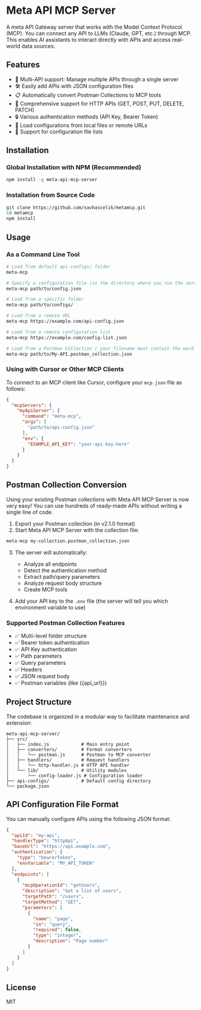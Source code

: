# Meta API MCP Server

A meta API Gateway server that works with the Model Context Protocol (MCP). You can connect any API to LLMs (Claude, GPT, etc.) through MCP. This enables AI assistants to interact directly with APIs and access real-world data sources.

## Features

- 🔄 Multi-API support: Manage multiple APIs through a single server
- 🛠️ Easily add APIs with JSON configuration files
- 📋 Automatically convert Postman Collections to MCP tools
- 🔌 Comprehensive support for HTTP APIs (GET, POST, PUT, DELETE, PATCH)
- 🔒 Various authentication methods (API Key, Bearer Token)
- 📁 Load configurations from local files or remote URLs
- 📑 Support for configuration file lists

## Installation

### Global Installation with NPM (Recommended)

```bash
npm install -g meta-api-mcp-server
```

### Installation from Source Code

```bash
git clone https://github.com/savhascelik/metamcp.git
cd metamcp
npm install
```

## Usage

### As a Command Line Tool

```bash
# Load from default api-configs/ folder
meta-mcp

# Specify a configuration file (in the directory where you run the server, there should be a folder with this name and structured json in it)
meta-mcp path/to/config.json

# Load from a specific folder
meta-mcp path/to/configs/

# Load from a remote URL
meta-mcp https://example.com/api-config.json

# Load from a remote configuration list
meta-mcp https://example.com/config-list.json

# Load from a Postman Collection ( your filename must contain the word ‘postman’, I'll bind it to a variable when I have time )
meta-mcp path/to/My-API.postman_collection.json
```

### Using with Cursor or Other MCP Clients

To connect to an MCP client like Cursor, configure your `mcp.json` file as follows:

```json
{
  "mcpServers": {
    "myApiServer": { 
      "command": "meta-mcp",
      "args": [
        "path/to/api-config.json"
      ],
      "env": {
        "EXAMPLE_API_KEY": "your-api-key-here"
      }
    }
  }
}
```

## Postman Collection Conversion

Using your existing Postman collections with Meta API MCP Server is now very easy! You can use hundreds of ready-made APIs without writing a single line of code.

1. Export your Postman collection (in v2.1.0 format)
2. Start Meta API MCP Server with the collection file:

```bash
meta-mcp my-collection.postman_collection.json
```

3. The server will automatically:
   - Analyze all endpoints
   - Detect the authentication method
   - Extract path/query parameters
   - Analyze request body structure
   - Create MCP tools

4. Add your API key to the `.env` file (the server will tell you which environment variable to use)

### Supported Postman Collection Features

- ✅ Multi-level folder structure
- ✅ Bearer token authentication
- ✅ API Key authentication
- ✅ Path parameters
- ✅ Query parameters
- ✅ Headers
- ✅ JSON request body
- ✅ Postman variables (like {{api_url}})

## Project Structure

The codebase is organized in a modular way to facilitate maintenance and extension:

```
meta-api-mcp-server/
├── src/
│   ├── index.js            # Main entry point
│   ├── converters/         # Format converters
│   │   └── postman.js      # Postman to MCP converter
│   ├── handlers/           # Request handlers
│   │   └── http-handler.js # HTTP API handler
│   └── lib/                # Utility modules
│       └── config-loader.js # Configuration loader
├── api-configs/            # Default config directory
└── package.json
```

## API Configuration File Format

You can manually configure APIs using the following JSON format:

```json
{
  "apiId": "my-api",
  "handlerType": "httpApi",
  "baseUrl": "https://api.example.com",
  "authentication": {
    "type": "bearerToken",
    "envVariable": "MY_API_TOKEN"
  },
  "endpoints": [
    {
      "mcpOperationId": "getUsers",
      "description": "Get a list of users",
      "targetPath": "/users",
      "targetMethod": "GET",
      "parameters": [
        {
          "name": "page",
          "in": "query",
          "required": false,
          "type": "integer",
          "description": "Page number"
        }
      ]
    }
  ]
}
```

## License

MIT 